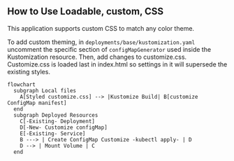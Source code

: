 ## How to Use Loadable, custom, CSS

This application supports custom CSS to match any color theme.

To add custom theming, in ```deployments/base/kustomization.yaml```  uncomment the specific section of ```configMapGenerator``` used inside the Kustomization resource. Then, add changes to customize.css. Customize.css is loaded last in index.html so settings in it will supersede the existing styles.

```mermaid
flowchart
  subgraph Local files
    A[Styled customize.css] --> |Kustomize Build| B[customize ConfigMap manifest]
  end
  subgraph Deployed Resources
    C[-Existing- Deployment]
    D[-New- Customize configMap]
    E[-Existing- Service]
    B ---> | Create ConfigMap Customize -kubectl apply- | D
    D --> | Mount Volume | C
  end
```
